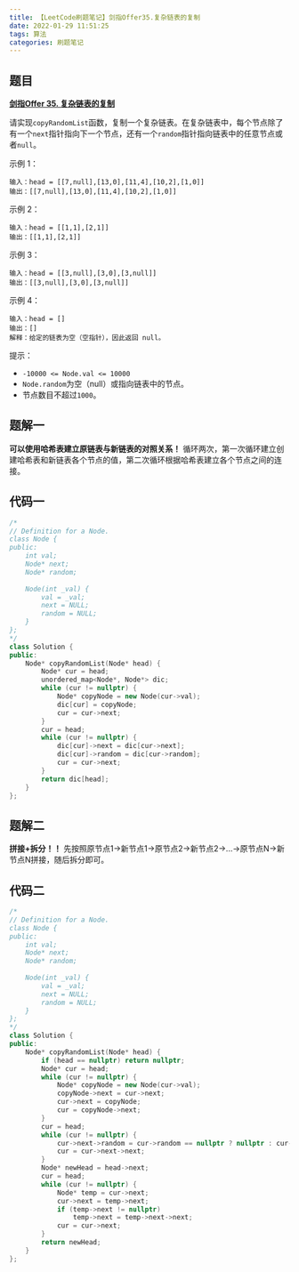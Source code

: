 ```yaml
---
title: 【LeetCode刷题笔记】剑指Offer35.复杂链表的复制
date: 2022-01-29 11:51:25
tags: 算法
categories: 刷题笔记
---
```

题目
---
[**剑指Offer 35. 复杂链表的复制**](https://leetcode-cn.com/problems/fu-za-lian-biao-de-fu-zhi-lcof/)

请实现`copyRandomList`函数，复制一个复杂链表。在复杂链表中，每个节点除了有一个`next`指针指向下一个节点，还有一个`random`指针指向链表中的任意节点或者`null`。

示例 1：
```
输入：head = [[7,null],[13,0],[11,4],[10,2],[1,0]]
输出：[[7,null],[13,0],[11,4],[10,2],[1,0]]
```
示例 2：
```
输入：head = [[1,1],[2,1]]
输出：[[1,1],[2,1]]
```
示例 3：
```
输入：head = [[3,null],[3,0],[3,null]]
输出：[[3,null],[3,0],[3,null]]
```
示例 4：
```
输入：head = []
输出：[]
解释：给定的链表为空（空指针），因此返回 null。
```

提示：
* `-10000 <= Node.val <= 10000`
* `Node.random`为空（null）或指向链表中的节点。
* 节点数目不超过`1000`。
<!--more-->

题解一
---
**可以使用哈希表建立原链表与新链表的对照关系！**
循环两次，第一次循环建立创建哈希表和新链表各个节点的值，第二次循环根据哈希表建立各个节点之间的连接。

代码一
---
```cpp
/*
// Definition for a Node.
class Node {
public:
    int val;
    Node* next;
    Node* random;
    
    Node(int _val) {
        val = _val;
        next = NULL;
        random = NULL;
    }
};
*/
class Solution {
public:
    Node* copyRandomList(Node* head) {
        Node* cur = head;
        unordered_map<Node*, Node*> dic;
        while (cur != nullptr) {
            Node* copyNode = new Node(cur->val);
            dic[cur] = copyNode;
            cur = cur->next;
        }
        cur = head;
        while (cur != nullptr) {
            dic[cur]->next = dic[cur->next];
            dic[cur]->random = dic[cur->random];
            cur = cur->next;
        }
        return dic[head];
    }
};
```

题解二
---
**拼接+拆分！！**
先按照原节点1->新节点1->原节点2->新节点2->...->原节点N->新节点N拼接，随后拆分即可。

代码二
---
```cpp
/*
// Definition for a Node.
class Node {
public:
    int val;
    Node* next;
    Node* random;
    
    Node(int _val) {
        val = _val;
        next = NULL;
        random = NULL;
    }
};
*/
class Solution {
public:
    Node* copyRandomList(Node* head) {
        if (head == nullptr) return nullptr;
        Node* cur = head;
        while (cur != nullptr) {
            Node* copyNode = new Node(cur->val);
            copyNode->next = cur->next;
            cur->next = copyNode;
            cur = copyNode->next;
        }
        cur = head;
        while (cur != nullptr) {
            cur->next->random = cur->random == nullptr ? nullptr : cur->random->next;
            cur = cur->next->next;
        }
        Node* newHead = head->next;
        cur = head;
        while (cur != nullptr) {
            Node* temp = cur->next;
            cur->next = temp->next;
            if (temp->next != nullptr)
                temp->next = temp->next->next;
            cur = cur->next;
        }
        return newHead;
    }
};
```
